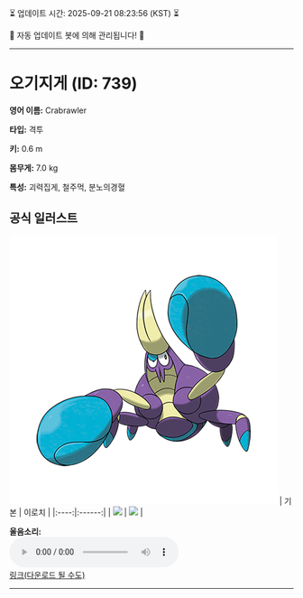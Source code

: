 
⏳ 업데이트 시간: 2025-09-21 08:23:56 (KST) ⏳

🤖 자동 업데이트 봇에 의해 관리됩니다! 🤖

---

# 오기지게 (ID: 739)
**영어 이름:** Crabrawler

**타입:** 격투

**키:** 0.6 m

**몸무게:** 7.0 kg

**특성:** 괴력집게, 철주먹, 분노의경혈

## 공식 일러스트
![](https://raw.githubusercontent.com/PokeAPI/sprites/master/sprites/pokemon/other/official-artwork/739.png)
| 기본 | 이로치 |
|:----:|:------:|
| <img src="http://play.pokemonshowdown.com/sprites/ani/crabrawler.gif" width="200"> | <img src="http://play.pokemonshowdown.com/sprites/ani-shiny/crabrawler.gif" width="200"> |

**울음소리:**<br><audio controls src="https://raw.githubusercontent.com/PokeAPI/cries/main/cries/pokemon/latest/739.ogg"></audio><br> [링크(다운로드 될 수도)](https://raw.githubusercontent.com/PokeAPI/cries/main/cries/pokemon/latest/739.ogg)


---
